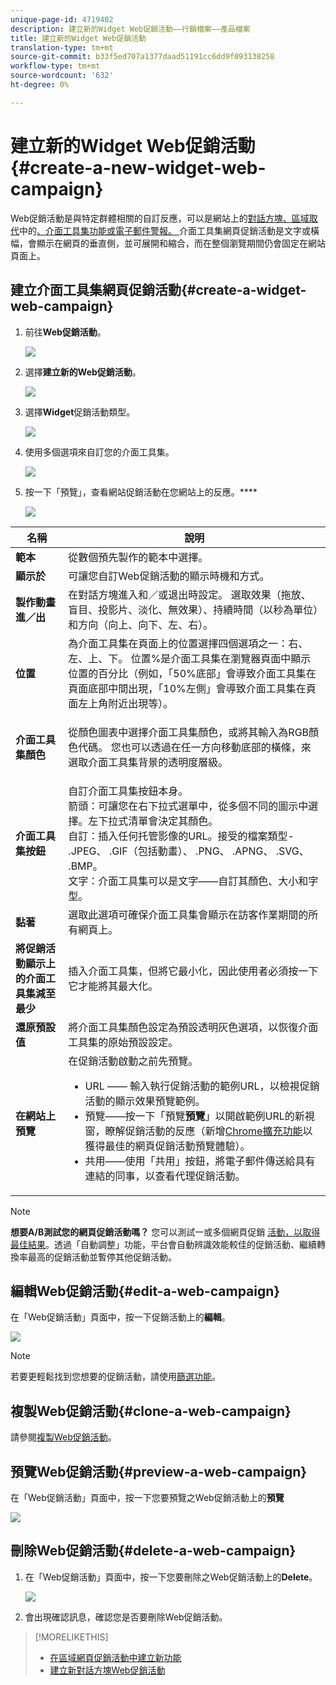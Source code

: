 ```yaml
---
unique-page-id: 4719402
description: 建立新的Widget Web促銷活動——行銷檔案——產品檔案
title: 建立新的Widget Web促銷活動
translation-type: tm+mt
source-git-commit: b33f5ed707a1377daad51191cc6dd9f093138258
workflow-type: tm+mt
source-wordcount: '632'
ht-degree: 0%

---
```



# 建立新的Widget Web促銷活動{#create-a-new-widget-web-campaign}

Web促銷活動是與特定群體相關的自訂反應，可以是網站上的[對話方塊、區域取代](/help/marketo/product-docs/web-personalization/working-with-web-campaigns/create-a-new-in-zone-web-campaign.md)中的[、介面工具集功能或電子郵件警報。 ](/help/marketo/product-docs/web-personalization/working-with-web-campaigns/create-a-new-dialog-web-campaign.md)介面工具集網頁促銷活動是文字或橫幅，會顯示在網頁的垂直側，並可展開和縮合，而在整個瀏覽期間仍會固定在網站頁面上。

## 建立介面工具集網頁促銷活動{#create-a-widget-web-campaign}

1. 前往&#x200B;**Web促銷活動**。

   ![](assets/image2016-8-18-15-3a57-3a46.png)

1. 選擇&#x200B;**建立新的Web促銷活動**。

   ![](assets/create-new-web-campaign-hand-1.png)

1. 選擇&#x200B;**Widget**&#x200B;促銷活動類型。

   ![](assets/3.png)

1. 使用多個選項來自訂您的介面工具集。

   ![](assets/4.png)

1. 按一下「預覽」，查看網站促銷活動在您網站上的反應。****

   ![](assets/preview.png)

<table> 
 <thead> 
  <tr> 
   <th colspan="1" rowspan="1">名稱</th> 
   <th colspan="1" rowspan="1">說明</th> 
  </tr> 
 </thead> 
 <tbody> 
  <tr> 
   <td colspan="1"><strong>範本</strong></td> 
   <td colspan="1">從數個預先製作的範本中選擇。</td> 
  </tr> 
  <tr> 
   <td colspan="1"><strong>顯示於</strong></td> 
   <td colspan="1">可讓您自訂Web促銷活動的顯示時機和方式。<a href="/help/marketo/product-docs/web-personalization/working-with-web-campaigns/set-how-your-web-campaign-displays.md" rel="nofollow"></a></td> 
  </tr> 
  <tr> 
   <td colspan="1"><strong>製作動畫進／出</strong></td> 
   <td colspan="1">在對話方塊進入和／或退出時設定。 選取效果（拖放、盲目、投影片、淡化、無效果）、持續時間（以秒為單位）和方向（向上、向下、左、右）。</td> 
  </tr> 
  <tr> 
   <td colspan="1"><strong>位置</strong></td> 
   <td colspan="1">為介面工具集在頁面上的位置選擇四個選項之一：右、左、上、下。 位置%是介面工具集在瀏覽器頁面中顯示位置的百分比（例如，「50%底部」會導致介面工具集在頁面底部中間出現，「10%左側」會導致介面工具集在頁面左上角附近出現等）。<br></td> 
  </tr> 
  <tr> 
   <td colspan="1" rowspan="1"><strong>介面工具集顏色</strong></td> 
   <td colspan="1" rowspan="1"><p>從顏色圖表中選擇介面工具集顏色，或將其輸入為RGB顏色代碼。 您也可以透過在任一方向移動底部的橫條，來選取介面工具集背景的透明度層級。</p></td> 
  </tr> 
  <tr> 
   <td colspan="1" rowspan="1"><p><strong>介面工具集按鈕</strong><br></p></td> 
   <td colspan="1" rowspan="1">自訂介面工具集按鈕本身。<br>箭頭：可讓您在右下拉式選單中，從多個不同的圖示中選擇。左下拉式清單會決定其顏色。<br>自訂：插入任何托管影像的URL。接受的檔案類型- .JPEG、 .GIF（包括動畫）、 .PNG、 .APNG、 .SVG、 .BMP。<br>文字：介面工具集可以是文字——自訂其顏色、大小和字型。</td> 
  </tr> 
  <tr> 
   <td colspan="1"><strong>黏著</strong></td> 
   <td colspan="1">選取此選項可確保介面工具集會顯示在訪客作業期間的所有網頁上。</td> 
  </tr> 
  <tr> 
   <td colspan="1"><strong>將促銷活動顯示上的介面工具集減至最少</strong></td> 
   <td colspan="1">插入介面工具集，但將它最小化，因此使用者必須按一下它才能將其最大化。</td> 
  </tr> 
  <tr> 
   <td colspan="1"><strong>還原預設值 </strong></td> 
   <td colspan="1">將介面工具集顏色設定為預設透明灰色選項，以恢復介面工具集的原始預設設定。</td> 
  </tr> 
  <tr> 
   <td colspan="1"><strong>在網站上預覽 </strong></td> 
   <td colspan="1">在促銷活動啟動之前先預覽。<br> 
    <ul> 
     <li>URL —— 輸入執行促銷活動的範例URL，以檢視促銷活動的顯示效果預覽範例。</li> 
     <li>預覽——按一下「預覽<strong>預覽</strong>」以開啟範例URL的新視窗，瞭解促銷活動的反應（新增<a href="https://chrome.google.com/extensions/detail/ldiddonjplchallbngbccbfdfeldohkj?hl=en" rel="nofollow">Chrome擴充功能</a>以獲得最佳的網頁促銷活動預覽體驗）。 </li> 
     <li>共用——使用「共用」按鈕，將電子郵件傳送給具有連結的同事，以查看代理促銷活動。</li> 
    </ul></td> 
  </tr> 
 </tbody> 
</table>

>[!NOTE]
>
>**想要A/B測試您的網頁促銷活動嗎？** 您可以測試一或多個網頁促銷 [活動，以取得最佳結果](/help/marketo/product-docs/web-personalization/working-with-web-campaigns/ab-test-your-web-campaign.md)。透過「自動調整」功能，平台會自動辨識效能較佳的促銷活動、繼續轉換率最高的促銷活動並暫停其他促銷活動。

## 編輯Web促銷活動{#edit-a-web-campaign}

在「Web促銷活動」頁面中，按一下促銷活動上的&#x200B;**編輯**。

![](assets/image2016-11-4-13-3a2-3a20.png)

>[!NOTE]
>
>若要更輕鬆找到您想要的促銷活動，請使用[篩選功能](/help/marketo/product-docs/web-personalization/working-with-web-campaigns/filter-web-campaigns.md)。

## 複製Web促銷活動{#clone-a-web-campaign}

請參閱[複製Web促銷活動](/help/marketo/product-docs/web-personalization/working-with-web-campaigns/clone-a-web-campaign.md)。

## 預覽Web促銷活動{#preview-a-web-campaign}

在「Web促銷活動」頁面中，按一下您要預覽之Web促銷活動上的&#x200B;**預覽**

![](assets/widget-campaign-preview-hand.png)

## 刪除Web促銷活動{#delete-a-web-campaign}

1. 在「Web促銷活動」頁面中，按一下您要刪除之Web促銷活動上的&#x200B;**Delete**。

   ![](assets/widget-campaign-delete-hand.png)

1. 會出現確認訊息，確認您是否要刪除Web促銷活動。

>[!MORELIKETHIS]
>
>* [在區域網頁促銷活動中建立新功能](/help/marketo/product-docs/web-personalization/working-with-web-campaigns/create-a-new-in-zone-web-campaign.md)
>* [建立新對話方塊Web促銷活動](/help/marketo/product-docs/web-personalization/working-with-web-campaigns/create-a-new-dialog-web-campaign.md)

